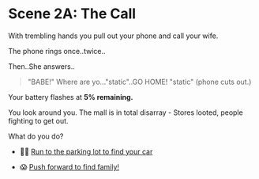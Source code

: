 # Scene 2A: The Call

With trembling hands you pull out your phone and call your wife.

The phone rings once..twice..

Then..She answers..
>"BABE!" Where are yo..."static"..GO HOME! "static" (phone cuts out.)

Your battery flashes at **5% remaining.**

You look around you. The mall is in total disarray - Stores looted, people fighting to get out.

What do you do?

- 🏃‍♂️ [Run to the parking lot to find your car](./scene3A.md)

- 😱 [Push forward to find family!](./scene2B.md)



